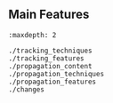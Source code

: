 ## Main Features

```{toctree}
:maxdepth: 2

./tracking_techniques
./tracking_features
./propagation_content
./propagation_techniques
./propagation_features
./changes
```


